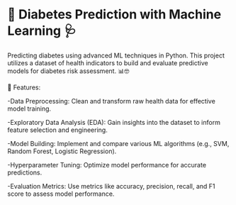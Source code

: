 # 🤖 Diabetes Prediction with Machine Learning 🩺

Predicting diabetes using advanced ML techniques in Python. This project utilizes a dataset of health indicators to build and evaluate predictive models for diabetes risk assessment. 📊🤓




🚀 Features:

-Data Preprocessing: Clean and transform raw health data for effective model training.

-Exploratory Data Analysis (EDA): Gain insights into the dataset to inform feature selection and engineering.

-Model Building: Implement and compare various ML algorithms (e.g., SVM, Random Forest, Logistic Regression).

-Hyperparameter Tuning: Optimize model performance for accurate predictions.

-Evaluation Metrics: Use metrics like accuracy, precision, recall, and F1 score to assess model performance.

